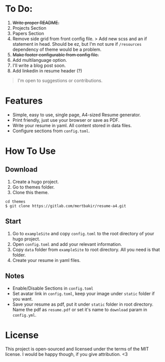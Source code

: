 # To Do:

1. ~~Write proper README.~~
2. Projects Section
3. Papers Section
4. Remove side grid from front config file. > Add new scss and an if statement in head. Should be ez, but I'm not sure if ```/resources``` dependency of theme would be a problem.
5. ~~Make footer configurable from config file.~~
6. Add multilanguage option.
7. I'll write a blog post soon.
8. Add linkedin in resume header (?)

> I'm open to suggestions or contributions.

# Features

* Simple, easy to use, single page, A4-sized Resume generator.
* Print friendly, just use your browser or save as PDF.
* Write your resume in yaml. All content stored in data files.
* Configure sections from ```config.toml```.

# How To Use

## Download

1. Create a hugo project. 
2. Go to themes folder. 
3. Clone this theme.

```
cd themes
$ git clone https://gitlab.com/mertbakir/resume-a4.git
```

## Start

1. Go to ```exampleSite``` and copy ```config.toml``` to the root directory of your hugo project. 
2. Open ```config.toml``` and add your relevant information.
3. Copy ```data``` folder from ```exampleSite``` to root directory. All you need is that folder.
4. Create your resume in yaml files.

## Notes

* Enable/Disable Sections in ```config.toml```
* Set avatar link in ```config.toml```, keep your image under ```static``` folder if you want.
* Save your resume as pdf, put it under ```static``` folder in root directory. Name the pdf as ```resume.pdf``` or set it's name to ```download``` param in ```config.yml```.

# License

This project is open-sourced and licensed under the terms of the MIT license. I would be happy though, if you give attribution. <3